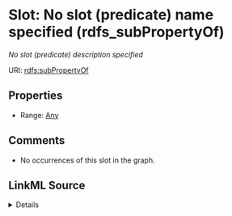 

# Slot: No slot (predicate) name specified (rdfs_subPropertyOf)


_No slot (predicate) description specified_







URI: [rdfs:subPropertyOf](http://www.w3.org/2000/01/rdf-schema#subPropertyOf)



<!-- no inheritance hierarchy -->








## Properties

* Range: [Any](../classes/Any.md)





## Comments

* No occurrences of this slot in the graph.



## LinkML Source

<details>

```yaml
name: rdfs_subPropertyOf
description: No slot (predicate) description specified
title: No slot (predicate) name specified
comments:
- No occurrences of this slot in the graph.
from_schema: sawgraph-kg
rank: 1000
slot_uri: rdfs:subPropertyOf
alias: rdfs_subPropertyOf
range: Any

```
</details>